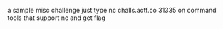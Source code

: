 a sample misc challenge just type 
nc challs.actf.co 31335 
on command tools that support nc and get flag
